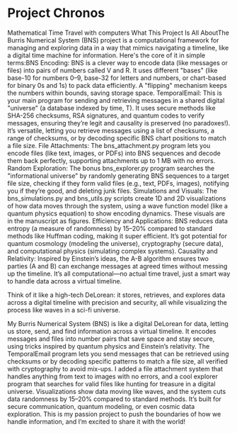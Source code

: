 # Project Chronos
Mathematical Time Travel with computers
What This Project Is All AboutThe Burris Numerical System (BNS) project is a computational framework for managing and exploring data in a way that mimics navigating a timeline, like a digital time machine for information. Here's the core of it in simple terms:BNS Encoding: BNS is a clever way to encode data (like messages or files) into pairs of numbers called V and R. It uses different "bases" (like base-10 for numbers 0–9, base-32 for letters and numbers, or chart-based for binary 0s and 1s) to pack data efficiently. A "flipping" mechanism keeps the numbers within bounds, saving storage space.
TemporalEmail: This is your main program for sending and retrieving messages in a shared digital "universe" (a database indexed by time, T). It uses secure methods like SHA-256 checksums, RSA signatures, and quantum codes to verify messages, ensuring they’re legit and causality is preserved (no paradoxes!). It’s versatile, letting you retrieve messages using a list of checksums, a range of checksums, or by decoding specific BNS chart positions to match a file size.
File Attachments: The bns_attachment.py program lets you encode files (like text, images, or PDFs) into BNS sequences and decode them back perfectly, supporting attachments up to 1 MB with no errors.
Random Exploration: The bonus bns_explorer.py program searches the "informational universe" by randomly generating BNS sequences to a target file size, checking if they form valid files (e.g., text, PDFs, images), notifying you if they’re good, and deleting junk files.
Simulations and Visuals: The bns_simulations.py and bns_utils.py scripts create 1D and 2D visualizations of how data moves through the system, using a wave function model (like a quantum physics equation) to show encoding dynamics. These visuals are in the manuscript as figures.
Efficiency and Applications: BNS reduces data entropy (a measure of randomness) by 15–20% compared to standard methods like Huffman coding, making it super efficient. It’s got potential for quantum cosmology (modeling the universe), cryptography (secure data), and computational physics (simulating complex systems).
Causality and Relativity: Inspired by Einstein’s ideas, the A-B algorithm ensures two parties (A and B) can exchange messages at agreed times without messing up the timeline. It’s all computational—no actual time travel, just a smart way to handle data across a virtual timeline.

Think of it like a high-tech DeLorean: it stores, retrieves, and explores data across a digital timeline with precision and security, all while visualizing the process like waves in a sci-fi universe.

My Burris Numerical System (BNS) is like a digital DeLorean for data, letting us store, send, and find information across a virtual timeline. It encodes messages and files into number pairs that save space and stay secure, using tricks inspired by quantum physics and Einstein’s relativity. The TemporalEmail program lets you send messages that can be retrieved using checksums or by decoding specific patterns to match a file size, all verified with cryptography to avoid mix-ups. I added a file attachment system that handles anything from text to images with no errors, and a cool explorer program that searches for valid files like hunting for treasure in a digital universe. Visualizations show data moving like waves, and the system cuts data randomness by 15–20% compared to standard methods. It’s built for secure communication, quantum modeling, or even cosmic data exploration. This is my passion project to push the boundaries of how we handle information, and I’m excited to share it with the world!

